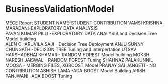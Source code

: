 # BusinessValidationModel
MECE Report
STUDENT NAME-STUDENT CONTRIBUTION 
VAMSI KRISHNA MARADANI-EXPLORATORY DATA ANALYSIS  
PAVAN KUMAR PILLI -EXPLORATORY DATA ANALYSIS and Decision Tree Model building  
ALEN CHARUVILA SAJI - Decision Tree Deployment
ANJU SUNNY CHUNGATH -DECISION TREE Tuning and Interpertation
UTSAV HARSHADBHAI KHAMAR - RANDOM FOREST Model building
MOKSH NARESH JAISWAL - RANDOM FOREST Tuning
SHAHNAZ PALAKUNNIL MOOSA - MERGING FILES, XGBOOST Model
PRANAY SAI JANGETI - NO CONTRIBUTION
ASHISH LAMA -ADA BOOST Model Building
ARISH PANJWANI -ADA BOOST Tuning
